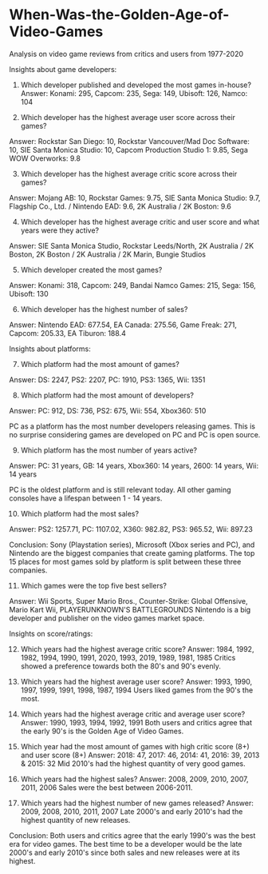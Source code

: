 # When-Was-the-Golden-Age-of-Video-Games
Analysis on video game reviews from critics and users from 1977-2020

Insights about game developers:

1. Which developer published and developed the most games in-house?
Answer: Konami: 295, Capcom: 235, Sega: 149, Ubisoft: 126, Namco: 104

2. Which developer has the highest average user score across their games?

Answer: Rockstar San Diego: 10, Rockstar Vancouver/Mad Doc Software: 10, SIE Santa Monica Studio: 10, Capcom Production Studio 1: 9.85, Sega WOW Overworks: 9.8

3. Which developer has the highest average critic score across their games?

Answer: Mojang AB: 10, Rockstar Games: 9.75, SIE Santa Monica Studio: 9.7, Flagship Co., Ltd. / Nintendo EAD: 9.6, 2K Australia / 2K Boston: 9.6

4. Which developer has the highest average critic and user score and what years were they active?

Answer: SIE Santa Monica Studio, Rockstar Leeds/North, 2K Australia / 2K Boston, 2K Boston / 2K Australia / 2K Marin, Bungie Studios

5. Which developer created the most games?

Answer: Konami: 318, Capcom: 249, Bandai Namco Games: 215, Sega: 156, Ubisoft: 130

6. Which developer has the highest number of sales?

Answer: Nintendo EAD: 677.54, EA Canada: 275.56, Game Freak: 271, Capcom: 205.33, EA Tiburon: 188.4

Insights about platforms:

7. Which platform had the most amount of games?

Answer: DS: 2247, PS2: 2207, PC: 1910, PS3: 1365, Wii: 1351

8. Which platform had the most amount of developers?

Answer: PC: 912, DS: 736, PS2: 675, Wii: 554, Xbox360: 510

PC as a platform has the most number developers releasing games.
This is no surprise considering games are developed on PC and PC is open source.

9. Which platform has the most number of years active?

Answer: PC: 31 years, GB: 14 years, Xbox360: 14 years, 2600: 14 years, Wii: 14 years

PC is the oldest platform and is still relevant today. All other gaming consoles have a lifespan between 1 - 14 years.

10. Which platform had the most sales?

Answer: PS2: 1257.71, PC: 1107.02, X360: 982.82, PS3: 965.52, Wii: 897.23

Conclusion: Sony (Playstation series), Microsoft (Xbox series and PC), and Nintendo are the biggest companies that create gaming platforms.
The top 15 places for most games sold by platform is split between these three companies.

11. Which games were the top five best sellers?

Answer: Wii Sports, Super Mario Bros., Counter-Strike: Global Offensive, Mario Kart Wii, PLAYERUNKNOWN'S BATTLEGROUNDS
Nintendo is a big developer and publisher on the video games market space.

Insights on score/ratings:

12. Which years had the highest average critic score?
Answer: 1984, 1992, 1982, 1994, 1990, 1991, 2020, 1993, 2019, 1989, 1981, 1985
Critics showed a preference towards both the 80's and 90's evenly.

13. Which years had the highest average user score?
Answer: 1993, 1990, 1997, 1999, 1991, 1998, 1987, 1994
Users liked games from the 90's the most.

14. Which years had the highest average critic and average user score?
Answer: 1990, 1993, 1994, 1992, 1991
Both users and critics agree that the early 90's is the Golden Age of Video Games.

15. Which year had the most amount of games with high critic score (8+) and user score (8+)
Answer: 2018: 47, 2017: 46, 2014: 41, 2016: 39, 2013 & 2015: 32
Mid 2010's had the highest quantity of very good games.

16. Which years had the highest sales?
Answer: 2008, 2009, 2010, 2007, 2011, 2006
Sales were the best between 2006-2011.

17. Which years had the highest number of new games released?
Answer: 2009, 2008, 2010, 2011, 2007
Late 2000's and early 2010's had the highest quantity of new releases.

Conclusion:
Both users and critics agree that the early 1990's was the best era for video games.
The best time to be a developer would be the late 2000's and early 2010's since both sales and new releases were at its highest.
